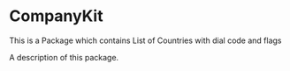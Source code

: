 
# CompanyKit
This is a Package which contains List of Countries with dial code and flags

A description of this package.
